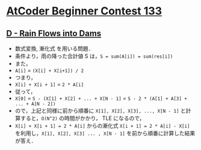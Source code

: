 # [AtCoder Beginner Contest 133](https://atcoder.jp/contests/abc133)

## [D - Rain Flows into Dams](https://atcoder.jp/contests/abc133/tasks/abc133_d)
- 数式変換, 漸化式 を用いる問題．
- 条件より，雨の降った合計値 S は，`S = sum(A[i]) = sum(res[i])`
- また，
- `A[i]` = `(X[i] + X[i+1]) / 2`
- つまり，
- `X[i] + X[i + 1]` = `2 * A[i]`
- 従って，
- `X[0]` = `S - (X[1] + X[2] + ... + X[N - 1]` = `S - 2 * (A[1] + A[3] + ... + A[N - 2])`
- ので，上記と同様に前から順番に `X[1], X[2], X[3], ..., X[N - 1]` と計算すると，`O(N^2)` の時間がかかり， TLE になるので，
- `X[i] + X[i + 1] = 2 * A[i]` からの漸化式 `X[i + 1] = 2 * A[i] - X[i]` を利用し，`X[1], X[2], X[3] ... , X[N - 1]` を前から順番に計算した結果が答え．
